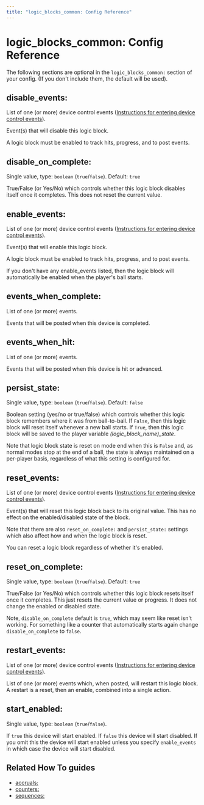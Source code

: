 ```yaml
---
title: "logic_blocks_common: Config Reference"
---
```


# logic_blocks_common: Config Reference

The following sections are optional in the `logic_blocks_common:`
section of your config. (If you don't include them, the default will be
used).

## disable_events:

List of one (or more) device control events
([Instructions for entering device control events](instructions/device_control_events.md)).

Event(s) that will disable this logic block.

A logic block must be enabled to track hits, progress, and to post
events.

## disable_on_complete:

Single value, type: `boolean` (`true`/`false`). Default: `true`

True/False (or Yes/No) which controls whether this logic block disables
itself once it completes. This does not reset the current value.

## enable_events:

List of one (or more) device control events
([Instructions for entering device control events](instructions/device_control_events.md)).

Event(s) that will enable this logic block.

A logic block must be enabled to track hits, progress, and to post
events.

If you don't have any enable_events listed, then the logic block will
automatically be enabled when the player's ball starts.

## events_when_complete:

List of one (or more) events.

Events that will be posted when this device is completed.

## events_when_hit:

List of one (or more) events.

Events that will be posted when this device is hit or advanced.

## persist_state:

Single value, type: `boolean` (`true`/`false`). Default: `false`

Boolean setting (yes/no or true/false) which controls whether this logic
block remembers where it was from ball-to-ball. If `False`, then this
logic block will reset itself whenever a new ball starts. If `True`,
then this logic block will be saved to the player variable
*\(logic_block_name\)_state*.

Note that logic block state is reset on mode end when this is `False`
and, as normal modes stop at the end of a ball, the state is always
maintained on a per-player basis, regardless of what this setting is
configured for.

## reset_events:

List of one (or more) device control events
([Instructions for entering device control events](instructions/device_control_events.md)).

Event(s) that will reset this logic block back to its original value.
This has no effect on the enabled/disabled state of the block.

Note that there are also `reset_on_complete:` and `persist_state:`
settings which also affect how and when the logic block is reset.

You can reset a logic block regardless of whether it's enabled.

## reset_on_complete:

Single value, type: `boolean` (`true`/`false`). Default: `true`

True/False (or Yes/No) which controls whether this logic block resets
itself once it completes. This just resets the current value or
progress. It does not change the enabled or disabled state.

Note, `disable_on_complete` default is `true`, which may seem like reset
isn't working. For something like a counter that automatically starts
again change `disable_on_complete` to `false`.

## restart_events:

List of one (or more) device control events
([Instructions for entering device control events](instructions/device_control_events.md)).

List of one (or more) events which, when posted, will restart this logic
block. A restart is a reset, then an enable, combined into a single
action.

## start_enabled:

Single value, type: `boolean` (`true`/`false`).

If `true` this device will start enabled. If `false` this device will
start disabled. If you omit this the device will start enabled unless
you specify `enable_events` in which case the device will start
disabled.

## Related How To guides

* [accruals:](../game_logic/logic_blocks/accruals.md)
* [counters:](../game_logic/logic_blocks/counters.md)
* [sequences:](../game_logic/logic_blocks/sequences.md)
